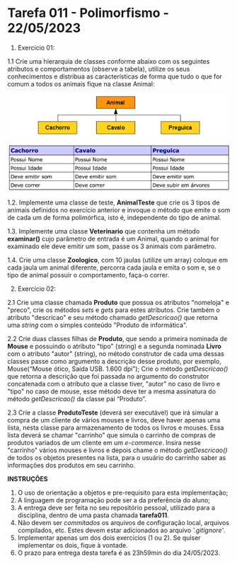 # Tarefa 011 - Polimorfismo - 22/05/2023

1. Exercício 01:

1.1 Crie uma hierarquia de classes conforme abaixo com os seguintes atributos e comportamentos (observe a tabela), utilize os seus conhecimentos e distribua as características de forma que tudo o que for comum a todos os animais fique na classe Animal:

<div align=center>
  <img src="polimorfismo.png">
</div>

1.2. Implemente uma classe de teste, **AnimalTeste** que crie os 3 tipos de animais definidos no exercício anterior e invoque o método que emite o som de cada um de forma polimórfica, isto é, independente do tipo de animal.

1.3. Implemente uma classe **Veterinario** que contenha um método **examinar()** cujo parâmetro de entrada é um Animal, quando o animal for examinado ele deve emitir um som, passe os 3 animais com parâmetro.

1.4. Crie uma classe **Zoologico**, com 10 jaulas (utilize um array) coloque em cada jaula um animal diferente, percorra cada jaula e emita o som e, se o tipo de animal possuir o comportamento, faça-o correr.

2. Exercício 02:

2.1 Crie uma classe chamada **Produto** que possua os atributos "nomeloja" e "preco", crie os métodos _sets_ e _gets_ para estes atributos. Crie também o atributo "descricao" e seu método chamado _getDescricao()_ que retorna uma _string_ com o simples conteúdo "Produto de informática".

2.2 Crie duas classes filhas de **Produto**, que sendo a primeira nominada de **Mouse** e possuindo o atributo "tipo" (string) e a segunda nominada **Livro** com o atributo "autor" (string), no método construtor de cada uma dessas classes passe como argumento a descrição desse produto, por exemplo, Mouse(“Mouse ótico, Saída USB. 1.600 dpi”); Crie o método _getDescricao()_ que retorna a descrição que foi passada no argumento do construtor concatenada com o atributo que a classe tiver, "autor" no caso de livro e "tipo" no caso de mouse, esse método deve ter a mesma assinatura do método _getDescricao()_ da classe pai “Produto”.

2.3 Crie a classe **ProdutoTeste** (deverá ser executável) que irá simular a compra de um cliente de vários mouses e livros, deve haver apenas uma lista, nesta classe para armazenamento de todos os livros e mouses. Essa lista deverá se chamar "carrinho" que simula o carrinho de compras de produtos variados de um cliente em um _e-commerce_. Insira nesse "carrinho" vários mouses e livros e depois chame o método _getDescricao()_ de todos os objetos presentes na lista, para o usuário do carrinho saber as informações dos produtos em seu carrinho.

**INSTRUÇÕES**
1. O uso de orientação a objetos e pre-requisito para esta implementação;
2. A linguagem de programação pode ser a da preferência do aluno;
3. A entrega deve ser feita no seu repositório pessoal, utilizado para a disciplina, dentro de uma pasta chamada **tarefa011**.
4. Não devem ser _commitados_ os arquivos de configuração local, arquivos compilados, etc. Estes devem estar adicionados ao arquivo _'.gitignore'_.
5. Implementar apenas um dos dois exercícios (1 ou 2). Se quiser implementar os dois, fique à vontade.
5. O prazo para entrega desta tarefa é as 23h59min do dia 24/05/2023.
